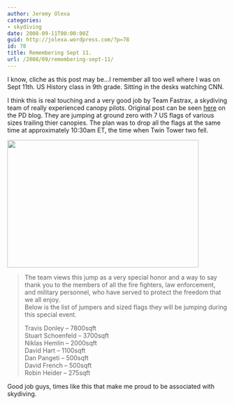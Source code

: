 ```yaml
---
author: Jeremy Olexa
categories:
- skydiving
date: 2008-09-11T00:00:00Z
guid: http://jolexa.wordpress.com/?p=78
id: 78
title: Remembering Sept 11.
url: /2008/09/remembering-sept-11/
---
```


I know, cliche as this post may be&#8230;I remember all too well where I was on Sept 11th. US History class in 9th grade. Sitting in the desks watching CNN.

I think this is real touching and a very good job by Team Fastrax, a skydiving team of really experienced canopy pilots. Original post can be seen [here][1] on the PD blog. They are jumping at ground zero with 7 US flags of various sizes trailing thier canopies. The plan was to drop all the flags at the same time at approximately 10:30am ET, the time when Twin Tower two fell.

[<img class="aligncenter size-full wp-image-81" title="Jumper with US Flag" src="http://jolexa.files.wordpress.com/2008/09/6a00e54f09e97f883400e55510d8638834-800wi.jpg" alt="" width="438" height="291" />][1]

> The team views this jump as a very special honor and a way to say thank you to the members of all the fire fighters, law enforcement, and military personnel, who have served to protect the freedom that we all enjoy.  
> Below is the list of jumpers and sized flags they will be jumping during this special event.
> 
> Travis Donley – 7800sqft  
> Stuart Schoenfeld – 3700sqft  
> Niklas Hemlin – 2000sqft  
> David Hart – 1100sqft  
> Dan Pangeti – 500sqft  
> David French – 500sqft  
> Robin Heider – 275sqft

Good job guys, times like this that make me proud to be associated with skydiving.

 [1]: http://pdblog.typepad.com/pdblog/2008/09/submitted-by-st.html